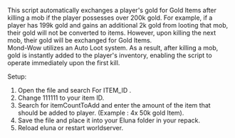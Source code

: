  This script automatically exchanges a player's gold for Gold Items after killing a mob if the player possesses over 200k gold.
For example, if a player has 199k gold and gains an additional 2k gold from looting that mob, their gold will not be converted to items. However, upon killing the next mob, their gold will be exchanged for Gold Items.    
Mond-Wow utilizes an Auto Loot system. As a result, after killing a mob, gold is instantly added to the player's inventory, enabling the script to operate immediately upon the first kill.

Setup:
1. Open the file and search For ITEM_ID .
2. Change 111111 to your item ID.
3. Search for itemCountToAdd and enter the amount of the item that should be added to player. (Example : 4x 50k gold Item).
4. Save the file and place it into your Eluna folder in your repack.
5. Reload eluna or restart worldserver.



   


